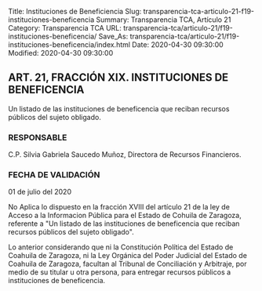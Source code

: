 Title: Instituciones de Beneficiencia
Slug: transparencia-tca-articulo-21-f19-instituciones-beneficencia
Summary: Transparencia TCA, Artículo 21
Category: Transparencia TCA
URL: transparencia-tca/articulo-21/f19-instituciones-beneficencia/
Save_As: transparencia-tca/articulo-21/f19-instituciones-beneficencia/index.html
Date: 2020-04-30 09:30:00
Modified: 2020-04-30 09:30:00


## ART. 21, FRACCIÓN XIX. INSTITUCIONES DE BENEFICENCIA

Un listado de las instituciones de beneficencia que reciban recursos públicos del sujeto obligado.

### RESPONSABLE

C.P. Silvia Gabriela Saucedo Muñoz, Directora de Recursos Financieros.

### FECHA DE VALIDACIÓN

01 de julio del 2020

No Aplica lo dispuesto en la fracción XVIII del artículo 21 de la ley de Acceso a la Informacion Pública para el Estado de Cohuila de Zaragoza, referente a "Un listado de las instituciones de beneficencia que reciban recursos públicos del sujeto obligado".

Lo anterior considerando que ni la Constitución Política del Estado de Coahuila de Zaragoza, ni la Ley Orgánica del Poder Judicial del Estado de Coahuila de Zaragoza, facultan al Tribunal de Conciliación y Arbitraje, por medio de su titular u otra persona, para entregar recursos públicos a instituciones de beneficencia.


